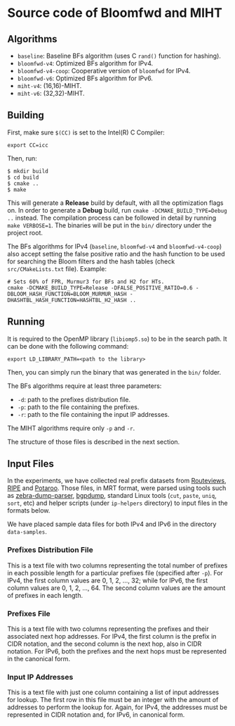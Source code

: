 # Source code of Bloomfwd and MIHT

## Algorithms

  - `baseline`: Baseline BFs algorithm (uses C `rand()` function for hashing).
  - `bloomfwd-v4`: Optimized BFs algorithm for IPv4.
  - `bloomfwd-v4-coop`: Cooperative version of `bloomfwd` for IPv4.
  - `bloomfwd-v6`: Optimized BFs algorithm for IPv6.
  - `miht-v4`: (16,16)-MIHT.
  - `miht-v6`: (32,32)-MIHT.

## Building

First, make sure `$(CC)` is set to the Intel(R) C Compiler:

```
export CC=icc
```

Then, run:

```
$ mkdir build
$ cd build
$ cmake ..
$ make
```

This will generate a **Release** build by default, with all the optimization
flags on. In order to generate a **Debug** build, run `cmake
-DCMAKE_BUILD_TYPE=Debug ..` instead. The compilation process can be followed in
detail by running `make VERBOSE=1`. The binaries will be put in the `bin/`
directory under the project root.

The BFs algorithms for IPv4 (`baseline`, `bloomfwd-v4` and `bloomfwd-v4-coop`)
also accept setting the false positive ratio and the hash function to be used
for searching the Bloom filters and the hash tables (check
`src/CMakeLists.txt` file).  Example:

```
# Sets 60% of FPR, Murmur3 for BFs and H2 for HTs.
cmake -DCMAKE_BUILD_TYPE=Release -DFALSE_POSITIVE_RATIO=0.6 -DBLOOM_HASH_FUNCTION=BLOOM_MURMUR_HASH -DHASHTBL_HASH_FUNCTION=HASHTBL_H2_HASH ..
```

## Running

It is required to the OpenMP library (`libiomp5.so`) to be in the search path.
It can be done with the following command:

```
export LD_LIBRARY_PATH=<path to the library>
```

Then, you can simply run the binary that was generated in the `bin/` folder.

The BFs algorithms require at least three parameters:

  - `-d`: path to the prefixes distribution file.
  - `-p`: path to the file containing the prefixes.
  - `-r`: path to the file containing the input IP addresses.

The MIHT algorithms require only `-p` and `-r`.

The structure of those files is described in the next section.

## Input Files

In the experiments, we have collected real prefix datasets from
[Routeviews](http://www.routeviews.org/), [RIPE](https://www.ripe.net/) and
[Potaroo](http://bgp.potaroo.net/). Those files, in MRT format, were parsed
using tools such as
[zebra-dump-parser](https://github.com/rfc1036/zebra-dump-parser),
[bgpdump](https://bitbucket.org/ripencc/bgpdump), standard Linux tools
(`cut`, `paste`, `uniq`, `sort`, etc) and helper scripts (under `ip-helpers`
directory) to input files in the formats below. 

We have placed sample data files for both IPv4 and IPv6 in the directory
`data-samples`.

### Prefixes Distribution File

This is a text file with two columns representing the total number of prefixes
in each possible length for a particular prefixes file (specified after `-p`).
For IPv4, the first column values are 0, 1, 2, ..., 32; while for IPv6, the
first column values are 0, 1, 2, ..., 64. The second column values are the
amount of prefixes in each length.

### Prefixes File

This is a text file with two columns representing the prefixes and their
associated next hop addresses. For IPv4, the first column is the prefix in CIDR
notation, and the second column is the next hop, also in CIDR notation. For
IPv6, both the prefixes and the next hops must be represented in the canonical
form.

### Input IP Addresses

This is a text file with just one column containing a list of input addresses
for lookup. The first row in this file must be an integer with the amount of
addresses to perform the lookup for. Again, for IPv4, the addresses must be
represented in CIDR notation and, for IPv6, in canonical form. 
